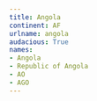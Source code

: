 ```yaml
---
title: Angola
continent: AF
urlname: angola
audacious: True
names:
- Angola
- Republic of Angola
- AO
- AGO
---
```


